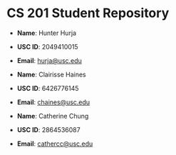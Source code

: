# CS 201 Student Repository

- **Name**: Hunter Hurja
- **USC ID**: 2049410015
- **Email**: hurja@usc.edu

- **Name**: Clairisse Haines
- **USC ID**: 6426776145
- **Email**: chaines@usc.edu

- **Name**: Catherine Chung
- **USC ID**: 2864536087
- **Email**: cathercc@usc.edu
